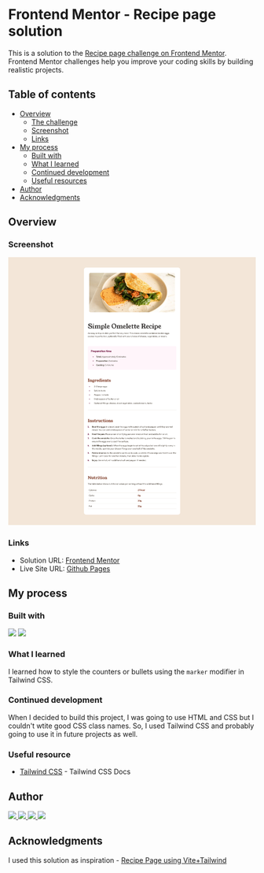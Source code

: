 # Frontend Mentor - Recipe page solution

This is a solution to the [Recipe page challenge on Frontend Mentor](https://www.frontendmentor.io/challenges/recipe-page-KiTsR8QQKm). Frontend Mentor challenges help you improve your coding skills by building realistic projects.

## Table of contents

- [Overview](#overview)
  - [The challenge](#the-challenge)
  - [Screenshot](#screenshot)
  - [Links](#links)
- [My process](#my-process)
  - [Built with](#built-with)
  - [What I learned](#what-i-learned)
  - [Continued development](#continued-development)
  - [Useful resources](#useful-resources)
- [Author](#author)
- [Acknowledgments](#acknowledgments)

## Overview

### Screenshot

![](./desktop.jpg)

### Links

- Solution URL: [Frontend Mentor]()
- Live Site URL: [Github Pages]()

## My process

### Built with

<p align="left">
  <img src="https://img.shields.io/badge/HTML5-E34F26?style=for-the-badge&logo=html5&logoColor=white">
  <img src="https://img.shields.io/badge/TailwindCSS-38bdf8?style=for-the-badge&logo=tailwindcss&logoColor=white">
</p>

### What I learned

I learned how to style the counters or bullets using the `marker` modifier in Tailwind CSS.

### Continued development

When I decided to build this project, I was going to use HTML and CSS but I couldn't wtite good CSS class names. So, I used Tailwind CSS and probably going to use it in future projects as well.

### Useful resource

- [Tailwind CSS](https://tailwindcss.com/) - Tailwind CSS Docs

## Author

<p align="left">
  <a href="https://www.frontendmentor.io/profile/bccpadge">
    <img src="https://img.shields.io/badge/FrontendMentor-57b1e6?style=for-the-badge&logo=frontendmentor&logoColor=white">
  </a>
  <a href="https://github.com/bccpadge">
    <img src="https://img.shields.io/badge/Github-9757e6?style=for-the-badge&logo=github&logoColor=white">
 </a>
  <a href="https://www.linkedin.com/in/rebecca-padgett23">
    <img src="https://img.shields.io/badge/Linkedin-004182?style=for-the-badge&logo=linkedin&logoColor=white">
  </a>
  <a href="https://t.snapchat.com/bNUplk4b">
    <img src="https://img.shields.io/badge/Snapchat-FFFC00?style=for-the-badge&logo=snapchat&logoColor=white">
  </a>
</p>

## Acknowledgments

I used this solution as inspiration - [Recipe Page using Vite+Tailwind](https://www.frontendmentor.io/solutions/recipe-page-using-vitetailwind-hD3huuJAhY)
